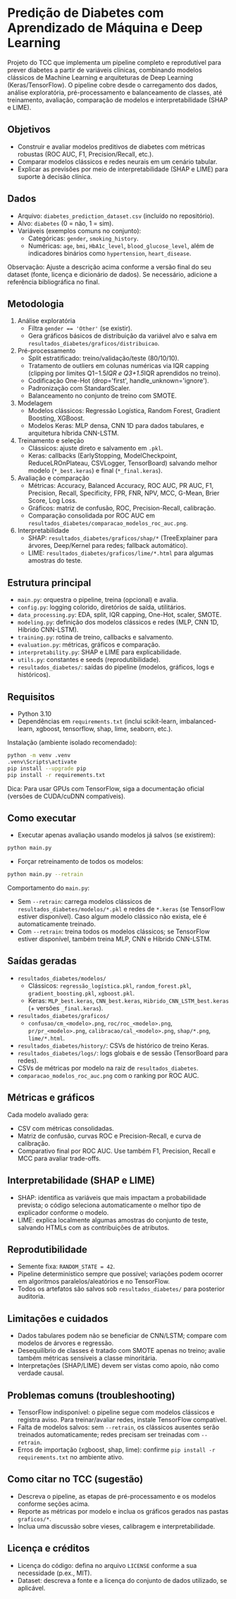 # Predição de Diabetes com Aprendizado de Máquina e Deep Learning

Projeto do TCC que implementa um pipeline completo e reprodutível para prever diabetes a partir de variáveis clínicas, combinando modelos clássicos de Machine Learning e arquiteturas de Deep Learning (Keras/TensorFlow). O pipeline cobre desde o carregamento dos dados, análise exploratória, pré-processamento e balanceamento de classes, até treinamento, avaliação, comparação de modelos e interpretabilidade (SHAP e LIME).

## Objetivos
- Construir e avaliar modelos preditivos de diabetes com métricas robustas (ROC AUC, F1, Precision/Recall, etc.).
- Comparar modelos clássicos e redes neurais em um cenário tabular.
- Explicar as previsões por meio de interpretabilidade (SHAP e LIME) para suporte à decisão clínica.

## Dados
- Arquivo: `diabetes_prediction_dataset.csv` (incluído no repositório).
- Alvo: `diabetes` (0 = não, 1 = sim).
- Variáveis (exemplos comuns no conjunto):
  - Categóricas: `gender`, `smoking_history`.
  - Numéricas: `age`, `bmi`, `HbA1c_level`, `blood_glucose_level`, além de indicadores binários como `hypertension`, `heart_disease`.

Observação: Ajuste a descrição acima conforme a versão final do seu dataset (fonte, licença e dicionário de dados). Se necessário, adicione a referência bibliográfica no final.

## Metodologia
1. Análise exploratória
   - Filtra `gender == 'Other'` (se existir).
   - Gera gráficos básicos de distribuição da variável alvo e salva em `resultados_diabetes/graficos/distribuicao`.
2. Pré-processamento
   - Split estratificado: treino/validação/teste (80/10/10).
   - Tratamento de outliers em colunas numéricas via IQR capping (clipping por limites Q1−1.5*IQR e Q3+1.5*IQR aprendidos no treino).
   - Codificação One-Hot (drop='first', handle_unknown='ignore').
   - Padronização com StandardScaler.
   - Balanceamento no conjunto de treino com SMOTE.
3. Modelagem
   - Modelos clássicos: Regressão Logística, Random Forest, Gradient Boosting, XGBoost.
   - Modelos Keras: MLP densa, CNN 1D para dados tabulares, e arquitetura híbrida CNN-LSTM.
4. Treinamento e seleção
   - Clássicos: ajuste direto e salvamento em `.pkl`.
   - Keras: callbacks (EarlyStopping, ModelCheckpoint, ReduceLROnPlateau, CSVLogger, TensorBoard) salvando melhor modelo (`*_best.keras`) e final (`*_final.keras`).
5. Avaliação e comparação
   - Métricas: Accuracy, Balanced Accuracy, ROC AUC, PR AUC, F1, Precision, Recall, Specificity, FPR, FNR, NPV, MCC, G-Mean, Brier Score, Log Loss.
   - Gráficos: matriz de confusão, ROC, Precision-Recall, calibração.
   - Comparação consolidada por ROC AUC em `resultados_diabetes/comparacao_modelos_roc_auc.png`.
6. Interpretabilidade
   - SHAP: `resultados_diabetes/graficos/shap/*` (TreeExplainer para árvores, Deep/Kernel para redes; fallback automático).
   - LIME: `resultados_diabetes/graficos/lime/*.html` para algumas amostras do teste.

## Estrutura principal
- `main.py`: orquestra o pipeline, treina (opcional) e avalia.
- `config.py`: logging colorido, diretórios de saída, utilitários.
- `data_processing.py`: EDA, split, IQR capping, One-Hot, scaler, SMOTE.
- `modeling.py`: definição dos modelos clássicos e redes (MLP, CNN 1D, Híbrido CNN-LSTM).
- `training.py`: rotina de treino, callbacks e salvamento.
- `evaluation.py`: métricas, gráficos e comparação.
- `interpretability.py`: SHAP e LIME para explicabilidade.
- `utils.py`: constantes e seeds (reprodutibilidade).
- `resultados_diabetes/`: saídas do pipeline (modelos, gráficos, logs e históricos).

## Requisitos
- Python 3.10
- Dependências em `requirements.txt` (inclui scikit-learn, imbalanced-learn, xgboost, tensorflow, shap, lime, seaborn, etc.).

Instalação (ambiente isolado recomendado):
```bash
python -m venv .venv
.venv\Scripts\activate
pip install --upgrade pip
pip install -r requirements.txt
```

Dica: Para usar GPUs com TensorFlow, siga a documentação oficial (versões de CUDA/cuDNN compatíveis).

## Como executar
- Executar apenas avaliação usando modelos já salvos (se existirem):
```bash
python main.py
```
- Forçar retreinamento de todos os modelos:
```bash
python main.py --retrain
```

Comportamento do `main.py`:
- Sem `--retrain`: carrega modelos clássicos de `resultados_diabetes/modelos/*.pkl` e redes de `*.keras` (se TensorFlow estiver disponível). Caso algum modelo clássico não exista, ele é automaticamente treinado.
- Com `--retrain`: treina todos os modelos clássicos; se TensorFlow estiver disponível, também treina MLP, CNN e Híbrido CNN-LSTM.

## Saídas geradas
- `resultados_diabetes/modelos/`
  - Clássicos: `regressão_logística.pkl`, `random_forest.pkl`, `gradient_boosting.pkl`, `xgboost.pkl`.
  - Keras: `MLP_best.keras`, `CNN_best.keras`, `Hibrido_CNN_LSTM_best.keras` (+ versões `_final.keras`).
- `resultados_diabetes/graficos/`
  - `confusao/cm_<modelo>.png`, `roc/roc_<modelo>.png`, `pr/pr_<modelo>.png`, `calibracao/cal_<modelo>.png`, `shap/*.png`, `lime/*.html`.
- `resultados_diabetes/history/`: CSVs de histórico de treino Keras.
- `resultados_diabetes/logs/`: logs globais e de sessão (TensorBoard para redes).
- CSVs de métricas por modelo na raiz de `resultados_diabetes`.
- `comparacao_modelos_roc_auc.png` com o ranking por ROC AUC.

## Métricas e gráficos
Cada modelo avaliado gera:
- CSV com métricas consolidadas.
- Matriz de confusão, curvas ROC e Precision-Recall, e curva de calibração.
- Comparativo final por ROC AUC. Use também F1, Precision, Recall e MCC para avaliar trade-offs.

## Interpretabilidade (SHAP e LIME)
- SHAP: identifica as variáveis que mais impactam a probabilidade prevista; o código seleciona automaticamente o melhor tipo de explicador conforme o modelo.
- LIME: explica localmente algumas amostras do conjunto de teste, salvando HTMLs com as contribuições de atributos.

## Reprodutibilidade
- Semente fixa: `RANDOM_STATE = 42`.
- Pipeline determinístico sempre que possível; variações podem ocorrer em algoritmos paralelos/aleatórios e no TensorFlow.
- Todos os artefatos são salvos sob `resultados_diabetes/` para posterior auditoria.

## Limitações e cuidados
- Dados tabulares podem não se beneficiar de CNN/LSTM; compare com modelos de árvores e regressão.
- Desequilíbrio de classes é tratado com SMOTE apenas no treino; avalie também métricas sensíveis a classe minoritária.
- Interpretações (SHAP/LIME) devem ser vistas como apoio, não como verdade causal.

## Problemas comuns (troubleshooting)
- TensorFlow indisponível: o pipeline segue com modelos clássicos e registra aviso. Para treinar/avaliar redes, instale TensorFlow compatível.
- Falta de modelos salvos: sem `--retrain`, os clássicos ausentes serão treinados automaticamente; redes precisam ser treinadas com `--retrain`.
- Erros de importação (xgboost, shap, lime): confirme `pip install -r requirements.txt` no ambiente ativo.

## Como citar no TCC (sugestão)
- Descreva o pipeline, as etapas de pré-processamento e os modelos conforme seções acima.
- Reporte as métricas por modelo e inclua os gráficos gerados nas pastas `graficos/*`.
- Inclua uma discussão sobre vieses, calibragem e interpretabilidade.

## Licença e créditos
- Licença do código: defina no arquivo `LICENSE` conforme a sua necessidade (p.ex., MIT).
- Dataset: descreva a fonte e a licença do conjunto de dados utilizado, se aplicável.
